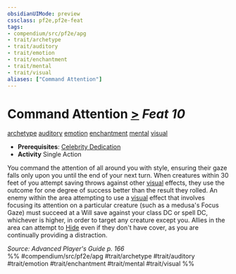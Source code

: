 ```yaml
---
obsidianUIMode: preview
cssclass: pf2e,pf2e-feat
tags:
- compendium/src/pf2e/apg
- trait/archetype
- trait/auditory
- trait/emotion
- trait/enchantment
- trait/mental
- trait/visual
aliases: ["Command Attention"]
---
```

# Command Attention  [>](chapter-9-playing-the-game.md#Actions "Single Action") *Feat 10*  
[archetype](archetype.md "Archetype Feat Trait")  [auditory](auditory.md "Auditory Effect Trait")  [emotion](emotion.md "Emotion Effect Trait")  [enchantment](enchantment.md "Enchantment School Trait")  [mental](mental.md "Mental Effect Trait")  [visual](visual.md "Visual Effect Trait")  

- **Prerequisites**: [Celebrity Dedication](celebrity-dedication-apg.md)
- **Activity** Single Action

You command the attention of all around you with style, ensuring their gaze falls only upon you until the end of your next turn. When creatures within 30 feet of you attempt saving throws against other [visual](visual.md "Visual Effect Trait") effects, they use the outcome for one degree of success better than the result they rolled. An enemy within the area attempting to use a [visual](visual.md "Visual Effect Trait") effect that involves focusing its attention on a particular creature (such as a medusa's Focus Gaze) must succeed at a Will save against your class DC or spell DC, whichever is higher, in order to target any creature except you. Allies in the area can attempt to [Hide](Reference/Rules/Actions/hide.md) even if they don't have cover, as you are continually providing a distraction.

*Source: Advanced Player's Guide p. 166*  
%% #compendium/src/pf2e/apg #trait/archetype #trait/auditory #trait/emotion #trait/enchantment #trait/mental #trait/visual %%